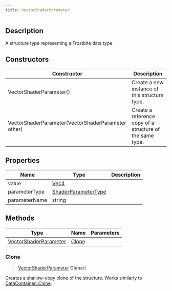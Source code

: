 ```yaml
---
title: VectorShaderParameter
---
```

## Description

A structure type representing a Frostbite data type.

## Constructors

| Constructor                                        | Description                                              |
| -------------------------------------------------- | -------------------------------------------------------- |
| VectorShaderParameter()                            | Create a new instance of this structure type.            |
| VectorShaderParameter(VectorShaderParameter other) | Create a reference copy of a structure of the same type. |

## Properties

| Name          | Type                                       | Description |
| ------------- | ------------------------------------------ | ----------- |
| value         | [Vec4](/vext/ref/shared/class/vec4)          |             |
| parameterType | [ShaderParameterType](ShaderParameterType) |             |
| parameterName | string                                     |             |

## Methods

| Type                                           | Name            | Parameters |
| ---------------------------------------------- | --------------- | ---------- |
| [VectorShaderParameter](VectorShaderParameter) | [Clone](#clone) |            |

### Clone

> [VectorShaderParameter](VectorShaderParameter) **Clone**()

Creates a shallow-copy clone of the structure. Works similarly to [DataContainer::Clone](/vext/ref/shared/class/datacontainer#clone).
